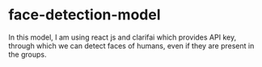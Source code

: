 # face-detection-model
 In this model, I am using react js and clarifai which provides API key, through which we can detect faces of humans, even if they are present in the groups. 
